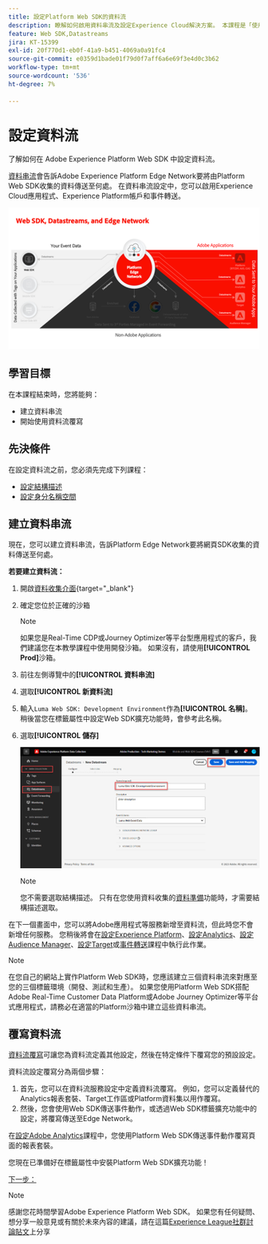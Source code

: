 ```yaml
---
title: 設定Platform Web SDK的資料流
description: 瞭解如何啟用資料串流及設定Experience Cloud解決方案。 本課程是「使用 Web SDK 實施 Adob​​e Experience Cloud」教學課程的一部分。
feature: Web SDK,Datastreams
jira: KT-15399
exl-id: 20f770d1-eb0f-41a9-b451-4069a0a91fc4
source-git-commit: e0359d1bade01f79d0f7aff6a6e69f3e4d0c3b62
workflow-type: tm+mt
source-wordcount: '536'
ht-degree: 7%

---
```


# 設定資料流

了解如何在 Adobe Experience Platform Web SDK 中設定資料流。

[資料串流](https://experienceleague.adobe.com/en/docs/experience-platform/datastreams/overview)會告訴Adobe Experience Platform Edge Network要將由Platform Web SDK收集的資料傳送至何處。 在資料串流設定中，您可以啟用Experience Cloud應用程式、Experience Platform帳戶和事件轉送。

![網頁SDK、資料串流和Edge Network圖表](assets/dc-websdk-datastreams.png)

## 學習目標

在本課程結束時，您將能夠：

* 建立資料串流
* 開始使用資料流覆寫

## 先決條件

在設定資料流之前，您必須先完成下列課程：

* [設定結構描述](configure-schemas.md)
* [設定身分名稱空間](configure-identities.md)

## 建立資料串流

現在，您可以建立資料串流，告訴Platform Edge Network要將網頁SDK收集的資料傳送至何處。

**若要建立資料流：**

1. 開啟[資料收集介面](https://experience.adobe.com/data-collection/){target="_blank"}
1. 確定您位於正確的沙箱

   >[!NOTE]
   >
   >如果您是Real-Time CDP或Journey Optimizer等平台型應用程式的客戶，我們建議您在本教學課程中使用開發沙箱。 如果沒有，請使用&#x200B;**[!UICONTROL Prod]**&#x200B;沙箱。

1. 前往左側導覽中的&#x200B;**[!UICONTROL 資料串流]**
1. 選取&#x200B;**[!UICONTROL 新資料流]**
1. 輸入`Luma Web SDK: Development Environment`作為&#x200B;**[!UICONTROL 名稱]**。 稍後當您在標籤屬性中設定Web SDK擴充功能時，會參考此名稱。
1. 選取&#x200B;**[!UICONTROL 儲存]**

   ![建立資料流](assets/datastream-create-new-datastream.png)

   >[!NOTE]
   >
   >您不需要選取結構描述。 只有在您使用資料收集的[資料準備](/help/data-collection/edge/data-prep.md)功能時，才需要結構描述選取。

在下一個畫面中，您可以將Adobe應用程式等服務新增至資料流，但此時您不會新增任何服務。 您稍後將會在[設定Experience Platform](setup-experience-platform.md)、[設定Analytics](setup-analytics.md)、[設定Audience Manager](setup-audience-manager.md)、[設定Target](setup-target.md)或[事件轉送](setup-event-forwarding.md)課程中執行此作業。

>[!NOTE]
>
>在您自己的網站上實作Platform Web SDK時，您應該建立三個資料串流來對應至您的三個標籤環境（開發、測試和生產）。 如果您使用Platform Web SDK搭配Adobe Real-Time Customer Data Platform或Adobe Journey Optimizer等平台式應用程式，請務必在適當的Platform沙箱中建立這些資料串流。

## 覆寫資料流

[資料流覆寫](https://experienceleague.adobe.com/en/docs/experience-platform/datastreams/overrides)可讓您為資料流定義其他設定，然後在特定條件下覆寫您的預設設定。

資料流設定覆寫分為兩個步驟：

1. 首先，您可以在資料流服務設定中定義資料流覆寫。 例如，您可以定義替代的Analytics報表套裝、Target工作區或Platform資料集以用作覆寫。
1. 然後，您會使用Web SDK傳送事件動作，或透過Web SDK標籤擴充功能中的設定，將覆寫傳送至Edge Network。

在[設定Adobe Analytics](setup-analytics.md)課程中，您使用Platform Web SDK傳送事件動作覆寫頁面的報表套裝。

您現在已準備好在標籤屬性中安裝Platform Web SDK擴充功能！

[下一步： ](install-web-sdk.md)

>[!NOTE]
>
>感謝您花時間學習Adobe Experience Platform Web SDK。 如果您有任何疑問、想分享一般意見或有關於未來內容的建議，請在這篇[Experience League社群討論貼文](https://experienceleaguecommunities.adobe.com/t5/adobe-experience-platform-data/tutorial-discussion-implement-adobe-experience-cloud-with-web/td-p/444996)上分享
